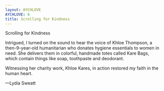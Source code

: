 ```yaml
---
layout: AYCHLOVE
AYCHLOVE: 6
title: Scrolling for Kindness
---
```


Scrolling for Kindness

Intrigued, I turned on the sound to hear the voice of Khloe Thompson, a then-9-year-old humanitarian who donates hygiene essentials to women in need. She delivers them in colorful, handmade totes called Kare Bags, which contain things like soap, toothpaste and deodorant.

Witnessing her charity work, Khloe Kares, in action restored my faith in the human heart.

—Lydia Sweatt
